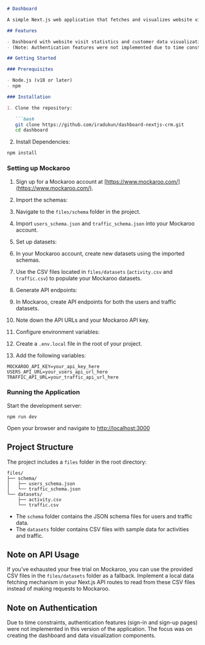 
```markdown
# Dashboard

A simple Next.js web application that fetches and visualizes website visit data and customer data from a CRM.

## Features

- Dashboard with website visit statistics and customer data visualization
- (Note: Authentication features were not implemented due to time constraints)

## Getting Started

### Prerequisites

- Node.js (v18 or later)
- npm

### Installation

1. Clone the repository:

   ```bash
   git clone https://github.com/iradukun/dashboard-nextjs-crm.git
   cd dashboard
```

2. Install Dependencies:

```shellscript
npm install
```




### Setting up Mockaroo

1. Sign up for a Mockaroo account at [https://www.mockaroo.com/](https://www.mockaroo.com/).
2. Import the schemas:

1. Navigate to the `files/schema` folder in the project.
2. Import `users_schema.json` and `traffic_schema.json` into your Mockaroo account.



3. Set up datasets:

1. In your Mockaroo account, create new datasets using the imported schemas.
2. Use the CSV files located in `files/datasets` (`activity.csv` and `traffic.csv`) to populate your Mockaroo datasets.



4. Generate API endpoints:

1. In Mockaroo, create API endpoints for both the users and traffic datasets.
2. Note down the API URLs and your Mockaroo API key.



5. Configure environment variables:

1. Create a `.env.local` file in the root of your project.
2. Add the following variables:

```plaintext
MOCKAROO_API_KEY=your_api_key_here
USERS_API_URL=your_users_api_url_here
TRAFFIC_API_URL=your_traffic_api_url_here
```







### Running the Application

Start the development server:

```shellscript
npm run dev
```

Open your browser and navigate to [http://localhost:3000](http://localhost:3000)

## Project Structure

The project includes a `files` folder in the root directory:

```plaintext
files/
├── schema/
│   ├── users_schema.json
│   └── traffic_schema.json
└── datasets/
    ├── activity.csv
    └── traffic.csv
```

- The `schema` folder contains the JSON schema files for users and traffic data.
- The `datasets` folder contains CSV files with sample data for activities and traffic.


## Note on API Usage

If you've exhausted your free trial on Mockaroo, you can use the provided CSV files in the `files/datasets` folder as a fallback. Implement a local data fetching mechanism in your Next.js API routes to read from these CSV files instead of making requests to Mockaroo.

## Note on Authentication

Due to time constraints, authentication features (sign-in and sign-up pages) were not implemented in this version of the application. The focus was on creating the dashboard and data visualization components.